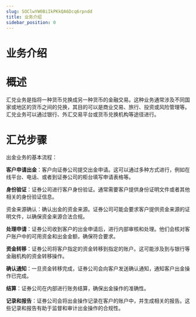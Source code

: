 ```yaml
---
slug: SOClwYW0BiIkPKkQA6Dcq6rpndd
title: 业务介绍
sidebar_position: 0
---
```



# 业务介绍


# 概述


汇兑业务是指将一种货币兑换成另一种货币的金融交易。这种业务通常涉及不同国家或地区的货币之间的兑换，其目的可以是商业交易、旅行、投资或风险管理等。汇兑业务可以通过银行、外汇交易平台或货币兑换机构等途径进行。


# 汇兑步骤


出金业务的基本流程：


**客户申请出金**：客户向证券公司提交出金申请。这可以通过多种方式进行，例如在线平台、电话、或者到证券公司的柜台填写申请表格等。


**身份验证**：证券公司进行客户身份验证。通常需要客户提供身份证明文件或者其他相关的身份验证信息。


资金来源确认：确认出金的资金来源。证券公司可能会要求客户提供资金来源的证明文件，以确保资金来源合法合规。


**处理申请**：证券公司收到客户的出金申请后，进行内部审核和处理。他们会核对客户账户中的可用资金和出金金额，确保符合要求。


**资金转移**：证券公司将客户指定的资金转移到指定的账户。这可能涉及到与银行等金融机构的资金转移操作。


**确认通知**：一旦资金转移完成，证券公司会向客户发送确认通知，通知客户出金操作已完成。


**结算**：证券公司在内部进行账务结算，确保出金操作的准确性。


**记录和报告**：证券公司会将出金操作记录在客户的账户中，并生成相关的报告。这些记录和报告有助于监督和审计出金操作的合规性。

